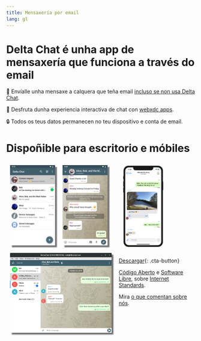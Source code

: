 ```yaml
---
title: Mensaxería por email
lang: gl
---
```


# Delta Chat é unha app de mensaxería que funciona a través do email

💬 Envíalle unha mensaxe a calquera que teña email [incluso se non usa Delta Chat](https://www.youtube-nocookie.com/embed/8LbrGXKZN70).

🥳 Desfruta dunha experiencia interactiva de chat con [webxdc apps](https://webxdc.org).

🔒 Todos os teus datos permanecen no teu dispositivo e conta de email.

# Dispoñible para escritorio e móbiles


<img src="../assets/blog/screenshots/2019-12-17-delta-chat-google-play-release-chat-list-light.png" width="120" 
style="float: left; margin: 10px;display: block;box-shadow: 5px 5px 2px #777;" alt="A screenshot of Delta Chat on Android showing chat list" /> 
<img src="../assets/blog/screenshots/2019-12-17-delta-chat-google-play-release-group-light.png" width="120" 
style="float: left; margin: 10px;display: block;box-shadow: 5px 5px 2px #777;" alt="A screenshot of Delta Chat on Android showing a chat" /> 

<img src="../assets/blog/desktop-screenshot.png" width="280" style="float:left; margin: 10px" alt="A screenshot of Delta Chat on desktop" /> 

<img src="../assets/blog/screenshots/2020-01-09-delta-chat-iOS-weekend-group-chat.png" width="110" style="margin: 10px" alt="A screenshot of Delta Chat on IOS" /> 

[Descargar](https://get.delta.chat){: .cta-button}

[Código Aberto](https://en.wikipedia.org/wiki/Open-source_software)
e [Software Libre](https://en.wikipedia.org/wiki/Free_software), sobre [Internet Standards](https://github.com/deltachat/deltachat-core-rust/blob/master/standards.md). 

Mira [o que comentan sobre nós](user-voices).
